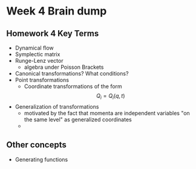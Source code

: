 # Week 4 Brain dump
## Homework 4 Key Terms
- Dynamical flow
- Symplectic matrix
- Runge-Lenz vector
	- algebra under Poisson Brackets
- Canonical transformations? What conditions?
- Point transformations
	- Coordinate transformations of the form $$Q_{i} = Q_{i} (q,t)$$
- Generalization of transformations
	- motivated by the fact that momenta are independent variables "on the same level" as generalized coordinates
	- 
## Other concepts
- Generating functions